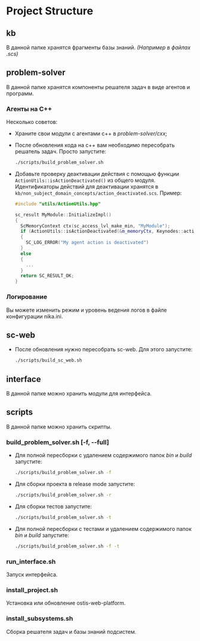 # Project Structure

## kb

В данной папке хранятся фрагменты базы знаний. *(Например в файлах .scs)*

## problem-solver

В данной папке хранятся компоненты решателя задач в виде агентов и программ.

### Агенты на C++

Несколько советов:

- Храните свои модули с агентами c++ в *problem-solver/cxx*;

- После обновления кода на c++ вам необходимо пересобрать решатель задач. Просто запустите:

  ```sh
  ./scripts/build_problem_solver.sh
  ```

- Добавьте проверку деактивации действия с помощью функции `ActionUtils::isActionDeactivated()` из общего модуля. Идентификаторы действий для деактивации хранятся в `kb/non_subject_domain_concepts/action_deactivated.scs`. Пример:

  ```cpp
  #include "utils/ActionUtils.hpp"

  sc_result MyModule::InitializeImpl()
  {
    ScMemoryContext ctx(sc_access_lvl_make_min, "MyModule");
    if (ActionUtils::isActionDeactivated(&m_memoryCtx, Keynodes::action_of_my_agent))
    {
      SC_LOG_ERROR("My agent action is deactivated")
    }
    else
    {
      ...
    }
    return SC_RESULT_OK;
  }
  ```

### Логирование

Вы можете изменить режим и уровень ведения логов в файле конфигурации nika.ini.

## sc-web

- После обновления нужно пересобрать sc-web. Для этого запустите:

  ```sh
  ./scripts/build_sc_web.sh
  ```

## interface

В данной папке можно хранить модули для интерфейса.

## scripts

В данной папке можно хранить скрипты.

### build_problem_solver.sh [-f, --full]

- Для полной пересборки с удалением содержимого папок *bin* и *build* запустите:

  ```sh
  ./scripts/build_problem_solver.sh -f
  ```

- Для сборки проекта в release mode запустите:

  ```sh
  ./scripts/build_problem_solver.sh -r
  ```

- Для сборки тестов запустите:

  ```sh
  ./scripts/build_problem_solver.sh -t
  ```

- Для полной пересборки с тестами и удалением содержимого папок *bin* и *build* запустите:

  ```sh
  ./scripts/build_problem_solver.sh -f -t
  ```

### run_interface.sh

Запуск интерфейса.

### install_project.sh

Установка или обновление ostis-web-platform.

### install_subsystems.sh

Сборка решателя задач и базы знаний подсистем.

